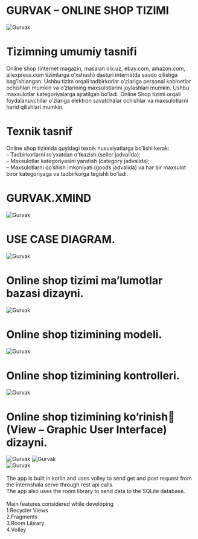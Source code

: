 # GURVAK – ONLINE SHOP TIZIMI
![Gurvak](https://github.com/Saidbek7/Gurvak-OnlineShop/blob/master/logoGurvak.png)
<br/>
# Tizimning umumiy tasnifi
Online shop (internet magazin, masalan olx.uz, ebay.com, amazon.com, aliexpress.com tizimlarga o’xshash) dasturi internetda savdo qilishga bag’ishlangan. Ushbu tizim orqali tadbirkorlar o’zlariga personal kabinetlar ochishlari mumkin va o’zlarining maxsulotlarini joylashlari mumkin. Ushbu maxsulotlar kategoriyalarga ajratilgan bo’ladi. Online Shop tizimi orqali foydalanuvchilar o’zlariga elektron savatchalar ochishlar va maxsulotlarni harid qilishlari mumkin. 
<br/>
# Texnik tasnif
Online shop tizimida quyidagi texnik hususiyatlarga bo’lishi kerak: <br/>
– Tadbirkorlarni ro’yxatdan o’tkazish (seller jadvalida); <br/>
– Maxsulotlar kategoriyasini yaratish (category jadvalida); <br/>
– Maxsulotlarni qo’shish imkoniyati (goods jadvalida) va har bir maxsulot biror kategoriyaga va tadbirkorga tegishli bo’ladi.
<br/>
# GURVAK.XMIND
![Gurvak](https://github.com/Saidbek7/Gurvak-OnlineShop/blob/master/Xmind.png)
<br/>
# USE CASE DIAGRAM.
![Gurvak](https://github.com/Saidbek7/Gurvak-OnlineShop/blob/master/UseCase.png)
<br/>
# Online shop tizimi ma’lumotlar bazasi dizayni.
![Gurvak](https://github.com/Saidbek7/Gurvak-OnlineShop/blob/master/DB.png)
<br/>
# Online shop tizimining modeli.
![Gurvak](https://github.com/Saidbek7/Gurvak-OnlineShop/blob/master/model.png)
<br/>
# Online shop tizimining kontrolleri.
![Gurvak](https://github.com/Saidbek7/Gurvak-OnlineShop/blob/master/controller.png)
<br/>
# Online shop tizimining ko’rinish (View – Graphic User Interface) dizayni.
![Gurvak](https://github.com/Saidbek7/Gurvak-OnlineShop/blob/master/UI1.jpg)
![Gurvak](https://github.com/Saidbek7/Gurvak-OnlineShop/blob/master/UI2.jpg)
<br/>
![Gurvak](https://github.com/Saidbek7/Gurvak-OnlineShop/blob/master/UI4.png)
<br/>
<br/>The app is built in kotlin and uses volley to send get and post request from the internshala serve through rest api calls.
<br/>The app also uses the room library to send data to the SQLite database.
<br/>
<br/>Main features considered while developing
<br/>1.Recycler Views
<br/>2.Fragments
<br/>3.Room Library
<br/>4.Volley
<br/>
